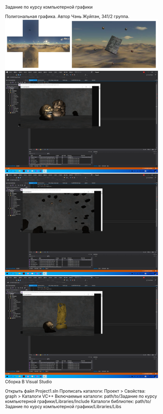 Задание по курсу компьютерной графики

Полигональная графика. Автор Чэнь Жуйпэн, 341/2 группа.
![Image text](https://github.com/chuyunduan/Computer-Graphics/blob/main/4.png)
![Image text](https://github.com/chuyunduan/Computer-Graphics/blob/main/1.png)
![Image text](https://github.com/chuyunduan/Computer-Graphics/blob/main/2.png)
![Image text](https://github.com/chuyunduan/Computer-Graphics/blob/main/3.png)
Сборка
В Visual Studio

Открыть файл Project1.sln
Прописать каталоги: Проект > Свойства: graph > Каталоги VC++
Включаемые каталоги: path/to/Задание по курсу компьютерной графики/Libraries/Include
Каталоги библиотек: path/to/Задание по курсу компьютерной графики/Libraries/Libs
